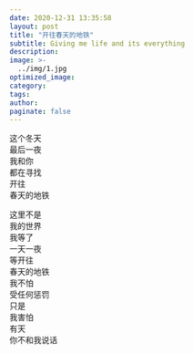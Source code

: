 ```yaml
---
date: 2020-12-31 13:35:58
layout: post
title: "开往春天的地铁"
subtitle: Giving me life and its everything
description:
image: >-
  ../img/1.jpg
optimized_image:
category:
tags:
author:
paginate: false
---
```


这个冬天<br>
最后一夜<br>
我和你<br>
都在寻找<br>
开往<br>
春天的地铁<br>

这里不是<br>
我的世界<br>
我等了<br>
一天一夜<br>
等开往<br>
春天的地铁<br>
我不怕<br>
受任何惩罚<br>
只是<br>
我害怕<br>
有天<br>
你不和我说话<br>


